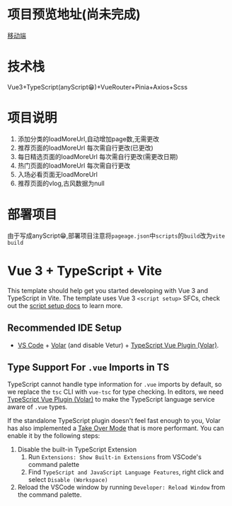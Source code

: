# 项目预览地址(尚未完成)
[移动端](https:xpc.hxq-001.top)

# 技术栈
Vue3+TypeScript(anyScript😁)+VueRouter+Pinia+Axios+Scss

# 项目说明
1. 添加分类的loadMoreUrl,自动增加page数,无需更改
2. 推荐页面的loadMoreUrl 每次需自行更改(已更改)
3. 每日精选页面的loadMoreUrl 每次需自行更改(需更改日期)
4. 热门页面的loadMoreUrl 每次需自行更改
5. 入场必看页面无loadMoreUrl
6. 推荐页面的vlog,古风数据为null

# 部署项目
由于写成anyScript😁,部署项目注意将`pageage.json`中`scripts`的`build`改为`vite build`

# Vue 3 + TypeScript + Vite

This template should help get you started developing with Vue 3 and TypeScript in Vite. The template uses Vue 3 `<script setup>` SFCs, check out the [script setup docs](https://v3.vuejs.org/api/sfc-script-setup.html#sfc-script-setup) to learn more.

## Recommended IDE Setup

- [VS Code](https://code.visualstudio.com/) + [Volar](https://marketplace.visualstudio.com/items?itemName=Vue.volar) (and disable Vetur) + [TypeScript Vue Plugin (Volar)](https://marketplace.visualstudio.com/items?itemName=Vue.vscode-typescript-vue-plugin).

## Type Support For `.vue` Imports in TS

TypeScript cannot handle type information for `.vue` imports by default, so we replace the `tsc` CLI with `vue-tsc` for type checking. In editors, we need [TypeScript Vue Plugin (Volar)](https://marketplace.visualstudio.com/items?itemName=Vue.vscode-typescript-vue-plugin) to make the TypeScript language service aware of `.vue` types.

If the standalone TypeScript plugin doesn't feel fast enough to you, Volar has also implemented a [Take Over Mode](https://github.com/johnsoncodehk/volar/discussions/471#discussioncomment-1361669) that is more performant. You can enable it by the following steps:

1. Disable the built-in TypeScript Extension
   1. Run `Extensions: Show Built-in Extensions` from VSCode's command palette
   2. Find `TypeScript and JavaScript Language Features`, right click and select `Disable (Workspace)`
2. Reload the VSCode window by running `Developer: Reload Window` from the command palette.

